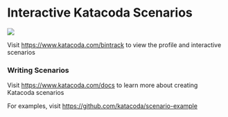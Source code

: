 # Interactive Katacoda Scenarios

[![](http://shields.katacoda.com/katacoda/bintrack/count.svg)](https://www.katacoda.com/bintrack "Get your profile on Katacoda.com")

Visit https://www.katacoda.com/bintrack to view the profile and interactive scenarios

### Writing Scenarios
Visit https://www.katacoda.com/docs to learn more about creating Katacoda scenarios

For examples, visit https://github.com/katacoda/scenario-example
